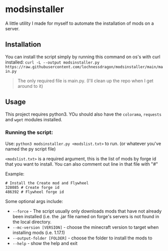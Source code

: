 # modsinstaller
A little utility I made for myself to automate the installation of mods on a server.

## Installation
You can install the script simply by running this command on os's with curl installed:
```curl -L --output modsinstaller.py https://raw.githubusercontent.com/lochnessdragon/modsinstaller/main/main.py```
> The only required file is main.py. (I'll clean up the repo when I get around to it)

## Usage
This project requires python3.
YOu should also have the ```colorama```, ```requests``` and ```wget``` modules installed.

### Running the script:
Use: ```python3 modsinstaller.py <modslist.txt>``` to run. (or whatever you've named the py script file)

```<modslist.txt>``` is a required argument, this is the list of mods by forge id that you want to install. 
You can also comment out line in that file with "#"

Example:

```
# Install the Create mod and Flywheel
328085 # Create forge id
486392 # Flywheel forge id
```

Some optional args include:
- ```--force``` - The script usually only downloads mods that have not already 
  been installed (i.e. the .jar file named on forge's servers is not found in the local directory. 
- ```--mc-version [VERSION]``` - choose the minecraft version to target when installing mods (i.e. 1.17.1)
- ```--output-folder [FOLDER]``` - choose the folder to install the mods to
- ```--help``` - show the help and exit

